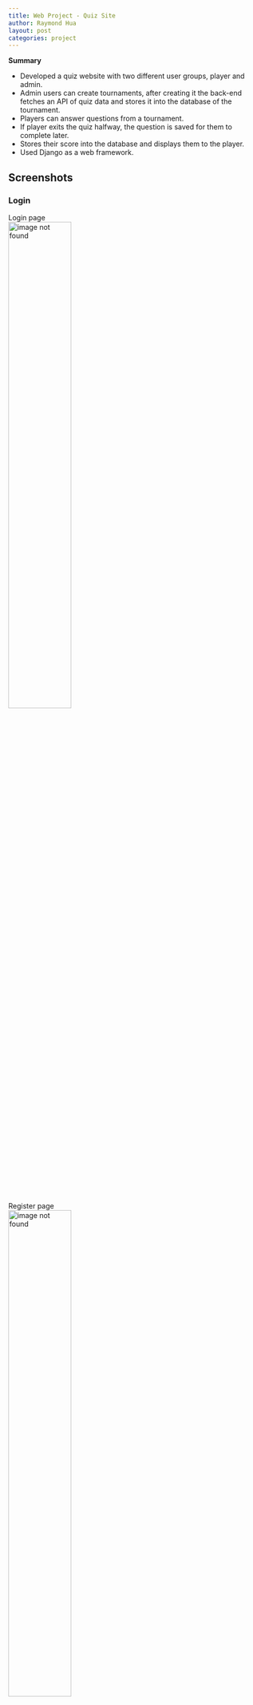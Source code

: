 ```yaml
---
title: Web Project - Quiz Site
author: Raymond Hua
layout: post
categories: project
---
```

**Summary**
* Developed a quiz website with two different user groups, player and admin.
* Admin users can create tournaments, after creating it the back-end fetches an API of quiz data and stores it into the database of the tournament.
* Players can answer questions from a tournament.
* If player exits the quiz halfway, the question is saved for them to complete later.
* Stores their score into the database and displays them to the player.
* Used Django as a web framework.

## Screenshots

### Login
Login page<br>
<img src="{{ site.baseurl }}/assets/images/quiz/login/login.png" alt="image not found" width="50%">

Register page<br>
<img src="{{ site.baseurl }}/assets/images/quiz/login/register.png" alt="image not found" width="50%">

### Admin
Home page - past, present and future tournaments<br>
<img src="{{ site.baseurl }}/assets/images/quiz/admin/home.png" alt="image not found" width="50%">

Create tournament page<br>
Creates the tournament and fetches the API and stores the questions into the database<br>
<img src="{{ site.baseurl }}/assets/images/quiz/admin/create_tournament.png" alt="image not found" width="50%">

Tournament questions and answers<br>
<img src="{{ site.baseurl }}/assets/images/quiz/admin/tournament_answers.png" alt="image not found" width="50%">

Player profile<br>
Details about a player<br>
<img src="{{ site.baseurl }}/assets/images/quiz/admin/player_profile.png" alt="image not found" width="50%">

All players<br>
<img src="{{ site.baseurl }}/assets/images/quiz/admin/manage_users.png" alt="image not found" width="50%">

All scores for all tournaments<br>
<img src="{{ site.baseurl }}/assets/images/quiz/admin/all_players.png" alt="image not found" width="50%">

### Player
Home page - saved tournaments<br>
<img src="{{ site.baseurl }}/assets/images/quiz/player/home.png" alt="image not found" width="50%">

Question<br>
<img src="{{ site.baseurl }}/assets/images/quiz/player/question.png" alt="image not found" width="50%">

Correct answer<br>
<img src="{{ site.baseurl }}/assets/images/quiz/player/correct_answer.png" alt="image not found" width="50%">

Incorrect answer<br>
<img src="{{ site.baseurl }}/assets/images/quiz/player/wrong_answer.png" alt="image not found" width="50%">

End of the tournament<br>
<img src="{{ site.baseurl }}/assets/images/quiz/player/end_game.png" alt="image not found" width="50%">

Score history<br>
<img src="{{ site.baseurl }}/assets/images/quiz/player/score_history.png" alt="image not found" width="50%">

## Repository
If you want to see how the the site works, please send me your Github username so I can add you as a guest.

## Access 
[rayhua.pythonanywhere.com](https://rayhua.pythonanywhere.com)

## Resources
[Open Trivia Database - Where the API is fetched](https://opentdb.com/)
[API of questions and answers](https://opentdb.com/api.php?amount=10)